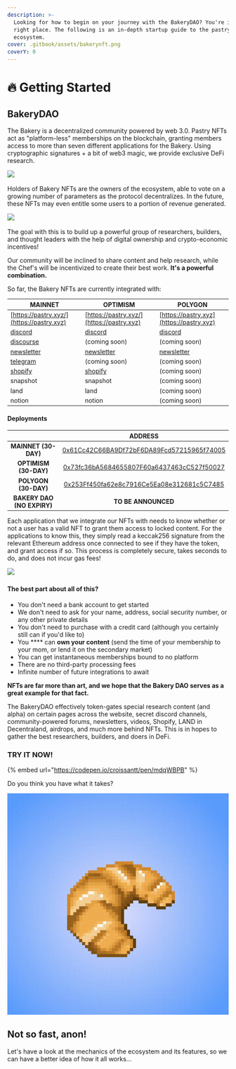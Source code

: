 ```yaml
---
description: >-
  Looking for how to begin on your journey with the BakeryDAO? You're in the
  right place. The following is an in-depth startup guide to the pastry
  ecosystem.
cover: .gitbook/assets/bakerynft.png
coverY: 0
---
```


# 🔥 Getting Started

## BakeryDAO <a href="#bakerydao" id="bakerydao"></a>

The Bakery is a decentralized community powered by web 3.0. Pastry NFTs act as "platform-less" memberships on the blockchain, granting members access to more than seven different applications for the Bakery. Using cryptographic signatures + a bit of web3 magic, we provide exclusive DeFi research.

![](<.gitbook/assets/disgif (1).gif>)

Holders of Bakery NFTs are the owners of the ecosystem, able to vote on a growing number of parameters as the protocol decentralizes. In the future, these NFTs may even entitle some users to a portion of revenue generated.

![](.gitbook/assets/IMG\_8438.PNG)

The goal with this is to build up a powerful group of researchers, builders, and thought leaders with the help of digital ownership and crypto-economic incentives!

Our community will be inclined to share content and help research, while the Chef's will be incentivized to create their best work. **It's a powerful combination.**

So far, the Bakery NFTs are currently integrated with:

| MAINNET                                                | OPTIMISM                                       | POLYGON                                       |
| ------------------------------------------------------ | ---------------------------------------------- | --------------------------------------------- |
| [https://pastry.xyz/](https://pastry.xyz)              | [https://pastry.xyz/](https://pastry.xyz)      | [https://pastry.xyz](https://pastry.xyz)      |
| [discord](https://discord.gg/bakerydao)                | [discord](https://discord.gg/bakerydao)        | [discord](https://discord.gg/bakerydao)       |
| [discourse](https://bake.community)                    | (coming soon)                                  | (coming soon)                                 |
| [newsletter](https://bakerydao.me/newsletter/)         | [newsletter](https://bakerydao.me/newsletter/) | [newsletter](https://bakerydao.me/newsletter) |
| [telegram](https://alpha.guild.xyz/bakerydao-telegram) | (coming soon)                                  | (coming soon)                                 |
| [shopify](https://shop.pastry.xyz)                     | [shopify](https://shop.pastry.xyz)             | (coming soon)                                 |
| snapshot                                               | snapshot                                       | (coming soon)                                 |
| land                                                   | land                                           | (coming soon)                                 |
| notion                                                 | notion                                         | (coming soon)                                 |

#### **Deployments** <a href="#deployments" id="deployments"></a>

|                            |                                                             ADDRESS                                                            |
| :------------------------: | :----------------------------------------------------------------------------------------------------------------------------: |
|    **MAINNET (30-DAY)**    |      [0x61Cc42C66BA9Df72bF6DA89Fcd57215965f74005](https://etherscan.io/address/0x61Cc42C66BA9Df72bF6DA89Fcd57215965f74005)     |
|    **OPTIMISM (30-DAY)**   | [0x73fc36bA5684655807F60a6437463cC527f50027](https://optimistic.etherscan.io/token/0x73fc36bA5684655807F60a6437463cC527f50027) |
|    **POLYGON (30-DAY)**    |    [0x253Ff450fa62e8c7916Ce5Ea08e312681c5C7485](https://polygonscan.com/address/0x253Ff450fa62e8c7916Ce5Ea08e312681c5C7485)    |
| **BAKERY DAO (NO EXPIRY)** |                                                       **TO BE ANNOUNCED**                                                      |

Each application that we integrate our NFTs with needs to know whether or not a user has a valid NFT to grant them access to locked content. For the applications to know this, they simply read a keccak256 signature from the relevant Ethereum address once connected to see if they have the token, and grant access if so. This process is completely secure, takes seconds to do, and does not incur gas fees!

![](.gitbook/assets/chrome\_2V4pgEEMnY.png)

#### **The best part about all of this?** <a href="#features" id="features"></a>

* You don't need a bank account to get started
* We don't need to ask for your name, address, social security number, or any other private details
* You don't need to purchase with a credit card (although you certainly still can if you'd like to)
* You **** can **own your content** (send the time of your membership to your mom, or lend it on the secondary market)
* You can get instantaneous memberships bound to no platform
* There are no third-party processing fees
* Infinite number of future integrations to await

**NFTs are far more than art, and we hope that the Bakery DAO serves as a great example for that fact.**

The BakeryDAO effectively token-gates special research content (and alpha) on certain pages across the website, secret discord channels, community-powered forums, newsletters, videos, Shopify, LAND in Decentraland, airdrops, and much more behind NFTs. This is in hopes to gather the best researchers, builders, and doers in DeFi.

### TRY IT NOW!

{% embed url="https://codepen.io/croissantt/pen/mdqWBPB" %}

Do you think you have what it takes?

![30-DAY SUBSCRIPTION](<.gitbook/assets/30-DAY BLUE.gif>)

## Not so fast, anon!

Let's have a look at the mechanics of the ecosystem and its features, so we can have a better idea of how it all works...
